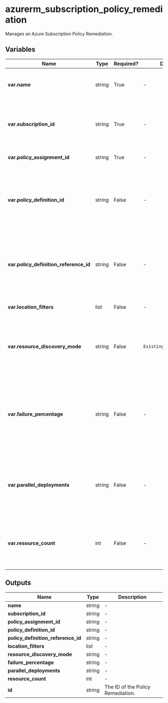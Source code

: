 # azurerm_subscription_policy_remediation

Manages an Azure Subscription Policy Remediation.

## Variables

| Name | Type | Required? | Default  | possible values | Description |
| ---- | ---- | --------- | -------- | ----------- | ----------- |
| **var.name** | string | True | -  |  -  | The name of the Policy Remediation. Changing this forces a new resource to be created. | 
| **var.subscription_id** | string | True | -  |  -  | The Subscription ID at which the Policy Remediation should be applied. Changing this forces a new resource to be created. | 
| **var.policy_assignment_id** | string | True | -  |  -  | The ID of the Policy Assignment that should be remediated. | 
| **var.policy_definition_id** | string | False | -  |  -  | The unique ID for the policy definition within the policy set definition that should be remediated. Required when the policy assignment being remediated assigns a policy set definition. | 
| **var.policy_definition_reference_id** | string | False | -  |  -  | The unique ID for the policy definition reference within the policy set definition that should be remediated. Required when the policy assignment being remediated assigns a policy set definition. | 
| **var.location_filters** | list | False | -  |  -  | A list of the resource locations that will be remediated. | 
| **var.resource_discovery_mode** | string | False | `ExistingNonCompliant`  |  `ExistingNonCompliant`, `ReEvaluateCompliance`  | The way that resources to remediate are discovered. Possible values are `ExistingNonCompliant`, `ReEvaluateCompliance`. Defaults to `ExistingNonCompliant`. | 
| **var.failure_percentage** | string | False | -  |  -  | A number between 0.0 to 1.0 representing the percentage failure threshold. The remediation will fail if the percentage of failed remediation operations (i.e. failed deployments) exceeds this threshold. | 
| **var.parallel_deployments** | string | False | -  |  -  | Determines how many resources to remediate at any given time. Can be used to increase or reduce the pace of the remediation. If not provided, the default parallel deployments value is used. | 
| **var.resource_count** | int | False | -  |  -  | Determines the max number of resources that can be remediated by the remediation job. If not provided, the default resource count is used. | 



## Outputs

| Name | Type | Description |
| ---- | ---- | --------- | 
| **name** | string  | - | 
| **subscription_id** | string  | - | 
| **policy_assignment_id** | string  | - | 
| **policy_definition_id** | string  | - | 
| **policy_definition_reference_id** | string  | - | 
| **location_filters** | list  | - | 
| **resource_discovery_mode** | string  | - | 
| **failure_percentage** | string  | - | 
| **parallel_deployments** | string  | - | 
| **resource_count** | int  | - | 
| **id** | string  | The ID of the Policy Remediation. | 